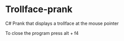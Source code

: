 # Trollface-prank
C# Prank that displays a trollface at the mouse pointer

To close the program press alt + f4
